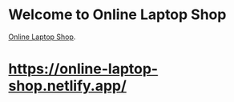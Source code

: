# Welcome to Online Laptop Shop

 [Online Laptop Shop](https://online-laptop-shop.netlify.app/).
# https://online-laptop-shop.netlify.app/
